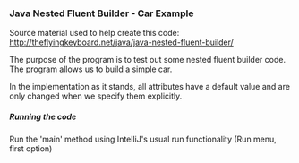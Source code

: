 ### Java Nested Fluent Builder - Car Example

Source material used to help create this code: http://theflyingkeyboard.net/java/java-nested-fluent-builder/

The purpose of the program is to test out some nested fluent builder code. The program allows us to build a simple car. 

In the implementation as it stands, all attributes have a default value and are only changed
when we specify them explicitly.

##### Running the code

Run the 'main' method using IntelliJ's usual run functionality (Run menu, first option)

